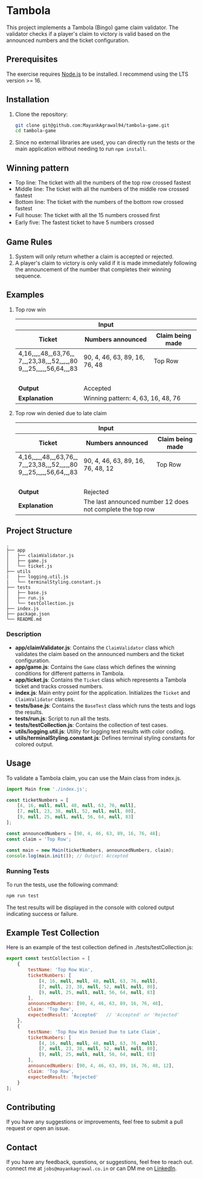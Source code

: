 # Tambola

This project implements a Tambola (Bingo) game claim validator. The validator checks if a player's claim to victory is valid based on the announced numbers and the ticket configuration.

## Prerequisites

The exercise requires [Node.js](https://nodejs.org/en/) to be installed. I recommend using the LTS version >= 16.

## Installation

1. Clone the repository:

    ```sh
    git clone git@github.com:MayankAgrawal94/tambola-game.git
    cd tambola-game
    ```
1. Since no external libraries are used, you can directly run the tests or the main application without needing to run `npm install`.

## Winning pattern

 - Top line: The ticket with all the numbers of the top row crossed fastest
 -  Middle line: The ticket with all the numbers of the middle row crossed fastest
 - Bottom line: The ticket with the numbers of the bottom row crossed fastest
 - Full house: The ticket with all the 15 numbers crossed ﬁrst
 - Early ﬁve: The fastest ticket to have 5 numbers crossed

## Game Rules

1. System will only return whether a claim is accepted or rejected.
1. A player's claim to victory is only valid if it is made immediately following the announcement of the number that completes their winning sequence.

## Examples

1. Top row win
    <table>
        <thead>
            <tr>
                <th colspan="3" style="text-align: center;font-weight: bold;">Input</th>
            </tr>
            <tr>
                <th>Ticket</th>
                <th>Numbers announced</th>
                <th>Claim being made</th>
            </tr>
        </thead>
        <tbody>
            <tr>
                <td>4,16,_,_48,_63,76,_<br>7,_,23,38,_,52,_,_,80<br>9,_,25,_,_,56,64,_,83</td>
                <td>90, 4, 46, 63, 89, 16, 76, 48</td>
                <td>Top Row</td>
            </tr>
            <tr>
                <td colspan="3" >&nbsp;</td> <!-- Blank row -->
            </tr>
            <tr>
                <td style="font-weight: bold;">Output</td>
                <td colspan="2">Accepted</td>
            </tr>
            <tr>
                <td style="font-weight: bold;">Explanation</td>
                <td colspan="2">Winning pattern: 4, 63, 16, 48, 76</td>
            </tr>
        </tbody>
    </table>


1. Top row win denied due to late claim
    <table>
        <thead>
            <tr>
                <th colspan="3" style="text-align: center;font-weight: bold;">Input</th>
            </tr>
            <tr>
                <th>Ticket</th>
                <th>Numbers announced</th>
                <th>Claim being made</th>
            </tr>
        </thead>
        <tbody>
            <tr>
                <td>4,16,_,_,48,_,63,76,_<br>7,_,23,38,_,52,_,_,80<br>9,_,25,_,_,56,64,_,83</td>
                <td>90, 4, 46, 63, 89, 16, 76, 48, 12</td>
                <td>Top Row</td>
            </tr>
            <tr>
                <td colspan="3" >&nbsp;</td> <!-- Blank row -->
            </tr>
            <tr>
                <td style="font-weight: bold;">Output</td>
                <td colspan="2">Rejected</td>
            </tr>
            <tr>
                <td style="font-weight: bold;">Explanation</td>
                <td colspan="2">The last announced number 12 does not complete the top
                row</td>
            </tr>
        </tbody>
    </table>

## Project Structure

```
.
├── app
│   ├── claimValidator.js
│   ├── game.js
│   └── ticket.js
├── utils
|   ├── logging.util.js
|   └── terminalStyling.constant.js
├── tests
│   ├── base.js
│   ├── run.js
│   └── testCollection.js
├── index.js
├── package.json
└── README.md
```


### Description

- **app/claimValidator.js**: Contains the `ClaimValidator` class which validates the claim based on the announced numbers and the ticket configuration.
- **app/game.js**: Contains the `Game` class which defines the winning conditions for different patterns in Tambola.
- **app/ticket.js**: Contains the `Ticket` class which represents a Tambola ticket and tracks crossed numbers.
- **index.js**: Main entry point for the application. Initializes the `Ticket` and `ClaimValidator` classes.
- **tests/base.js**: Contains the `BaseTest` class which runs the tests and logs the results.
- **tests/run.js**: Script to run all the tests.
- **tests/testCollection.js**: Contains the collection of test cases.
- **utils/logging.util.js**: Utility for logging test results with color coding.
- **utils/terminalStyling.constant.js**: Defines terminal styling constants for colored output.

## Usage
To validate a Tambola claim, you can use the Main class from index.js.

```js
import Main from './index.js';

const ticketNumbers = [
    [4, 16, null, null, 48, null, 63, 76, null],
    [7, null, 23, 38, null, 52, null, null, 80],
    [9, null, 25, null, null, 56, 64, null, 83]
];

const announcedNumbers = [90, 4, 46, 63, 89, 16, 76, 48];
const claim = 'Top Row';

const main = new Main(ticketNumbers, announcedNumbers, claim);
console.log(main.init()); // Output: Accepted
```

### Running Tests

To run the tests, use the following command:

```sh
npm run test
```

The test results will be displayed in the console with colored output indicating success or failure.

## Example Test Collection

Here is an example of the test collection defined in ./tests/testCollection.js:

```js
export const testCollection = [
    {
        testName: 'Top Row Win',
        ticketNumbers: [
            [4, 16, null, null, 48, null, 63, 76, null],
            [7, null, 23, 38, null, 52, null, null, 80],
            [9, null, 25, null, null, 56, 64, null, 83]
        ],
        announcedNumbers: [90, 4, 46, 63, 89, 16, 76, 48],
        claim: 'Top Row',
        expectedResult: 'Accepted'   // 'Accepted' or 'Rejected'
    },
    {
        testName: 'Top Row Win Denied Due to Late Claim',
        ticketNumbers: [
            [4, 16, null, null, 48, null, 63, 76, null],
            [7, null, 23, 38, null, 52, null, null, 80],
            [9, null, 25, null, null, 56, 64, null, 83]
        ],
        announcedNumbers: [90, 4, 46, 63, 89, 16, 76, 48, 12],
        claim: 'Top Row',
        expectedResult: 'Rejected'
    }
];
```

## Contributing
If you have any suggestions or improvements, feel free to submit a pull request or open an issue.

## Contact
If you have any feedback, questions, or suggestions, feel free to reach out.
connect me at `jobs@mayankagrawal.co.in` or can DM me on [LinkedIn](https://www.linkedin.com/in/er-mayank/).
